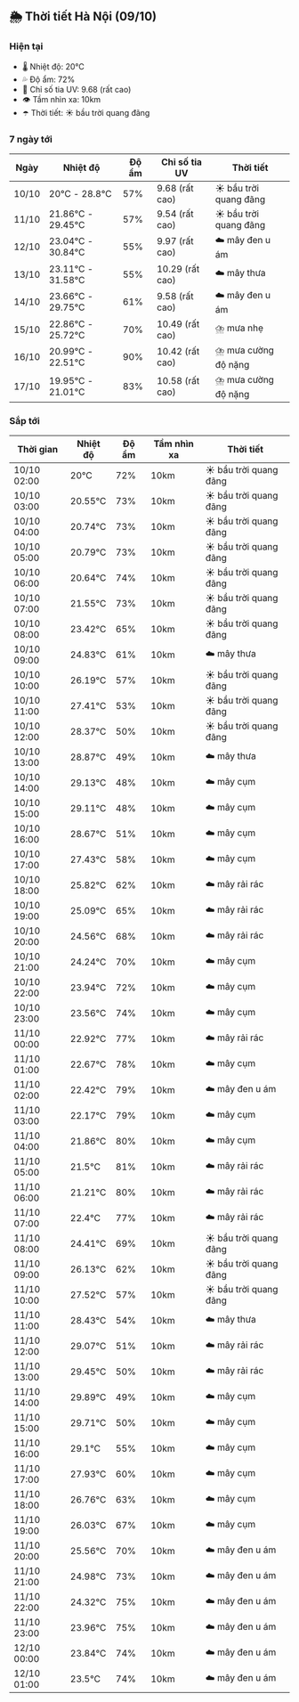 ## 🌦️ Thời tiết Hà Nội (09/10)

### Hiện tại

- 🌡️ Nhiệt độ: 20℃
- 💦 Độ ẩm: 72%
- 🌟 Chỉ số tia UV: 9.68 (rất cao)
- 👁️ Tầm nhìn xa: 10km
- ☂️ Thời tiết: ☀️ bầu trời quang đãng

### 7 ngày tới

| Ngày | Nhiệt độ | Độ ẩm | Chỉ số tia UV | Thời tiết |
| --- | --- | --- | --- | --- |
| 10/10 | 20℃ - 28.8℃ | 57% | 9.68 (rất cao) | ☀️ bầu trời quang đãng |
| 11/10 | 21.86℃ - 29.45℃ | 57% | 9.54 (rất cao) | ☀️ bầu trời quang đãng |
| 12/10 | 23.04℃ - 30.84℃ | 55% | 9.97 (rất cao) | ☁️ mây đen u ám |
| 13/10 | 23.11℃ - 31.58℃ | 55% | 10.29 (rất cao) | ☁️ mây thưa |
| 14/10 | 23.66℃ - 29.75℃ | 61% | 9.58 (rất cao) | ☁️ mây đen u ám |
| 15/10 | 22.86℃ - 25.72℃ | 70% | 10.49 (rất cao) | ⛈️ mưa nhẹ |
| 16/10 | 20.99℃ - 22.51℃ | 90% | 10.42 (rất cao) | ⛈️ mưa cường độ nặng |
| 17/10 | 19.95℃ - 21.01℃ | 83% | 10.58 (rất cao) | ⛈️ mưa cường độ nặng |

### Sắp tới

| Thời gian | Nhiệt độ | Độ ẩm | Tầm nhìn xa | Thời tiết |
| --- | --- | --- | --- | --- |
| 10/10 02:00 | 20℃ | 72% | 10km | ☀️ bầu trời quang đãng |
| 10/10 03:00 | 20.55℃ | 73% | 10km | ☀️ bầu trời quang đãng |
| 10/10 04:00 | 20.74℃ | 73% | 10km | ☀️ bầu trời quang đãng |
| 10/10 05:00 | 20.79℃ | 73% | 10km | ☀️ bầu trời quang đãng |
| 10/10 06:00 | 20.64℃ | 74% | 10km | ☀️ bầu trời quang đãng |
| 10/10 07:00 | 21.55℃ | 73% | 10km | ☀️ bầu trời quang đãng |
| 10/10 08:00 | 23.42℃ | 65% | 10km | ☀️ bầu trời quang đãng |
| 10/10 09:00 | 24.83℃ | 61% | 10km | ☁️ mây thưa |
| 10/10 10:00 | 26.19℃ | 57% | 10km | ☀️ bầu trời quang đãng |
| 10/10 11:00 | 27.41℃ | 53% | 10km | ☀️ bầu trời quang đãng |
| 10/10 12:00 | 28.37℃ | 50% | 10km | ☀️ bầu trời quang đãng |
| 10/10 13:00 | 28.87℃ | 49% | 10km | ☁️ mây thưa |
| 10/10 14:00 | 29.13℃ | 48% | 10km | ☁️ mây cụm |
| 10/10 15:00 | 29.11℃ | 48% | 10km | ☁️ mây cụm |
| 10/10 16:00 | 28.67℃ | 51% | 10km | ☁️ mây cụm |
| 10/10 17:00 | 27.43℃ | 58% | 10km | ☁️ mây cụm |
| 10/10 18:00 | 25.82℃ | 62% | 10km | ☁️ mây rải rác |
| 10/10 19:00 | 25.09℃ | 65% | 10km | ☁️ mây rải rác |
| 10/10 20:00 | 24.56℃ | 68% | 10km | ☁️ mây rải rác |
| 10/10 21:00 | 24.24℃ | 70% | 10km | ☁️ mây cụm |
| 10/10 22:00 | 23.94℃ | 72% | 10km | ☁️ mây cụm |
| 10/10 23:00 | 23.56℃ | 74% | 10km | ☁️ mây cụm |
| 11/10 00:00 | 22.92℃ | 77% | 10km | ☁️ mây rải rác |
| 11/10 01:00 | 22.67℃ | 78% | 10km | ☁️ mây cụm |
| 11/10 02:00 | 22.42℃ | 79% | 10km | ☁️ mây đen u ám |
| 11/10 03:00 | 22.17℃ | 79% | 10km | ☁️ mây cụm |
| 11/10 04:00 | 21.86℃ | 80% | 10km | ☁️ mây cụm |
| 11/10 05:00 | 21.5℃ | 81% | 10km | ☁️ mây rải rác |
| 11/10 06:00 | 21.21℃ | 80% | 10km | ☁️ mây rải rác |
| 11/10 07:00 | 22.4℃ | 77% | 10km | ☁️ mây rải rác |
| 11/10 08:00 | 24.41℃ | 69% | 10km | ☀️ bầu trời quang đãng |
| 11/10 09:00 | 26.13℃ | 62% | 10km | ☀️ bầu trời quang đãng |
| 11/10 10:00 | 27.52℃ | 57% | 10km | ☀️ bầu trời quang đãng |
| 11/10 11:00 | 28.43℃ | 54% | 10km | ☁️ mây thưa |
| 11/10 12:00 | 29.07℃ | 51% | 10km | ☁️ mây rải rác |
| 11/10 13:00 | 29.45℃ | 50% | 10km | ☁️ mây rải rác |
| 11/10 14:00 | 29.89℃ | 49% | 10km | ☁️ mây cụm |
| 11/10 15:00 | 29.71℃ | 50% | 10km | ☁️ mây cụm |
| 11/10 16:00 | 29.1℃ | 55% | 10km | ☁️ mây cụm |
| 11/10 17:00 | 27.93℃ | 60% | 10km | ☁️ mây cụm |
| 11/10 18:00 | 26.76℃ | 63% | 10km | ☁️ mây cụm |
| 11/10 19:00 | 26.03℃ | 67% | 10km | ☁️ mây cụm |
| 11/10 20:00 | 25.56℃ | 70% | 10km | ☁️ mây đen u ám |
| 11/10 21:00 | 24.98℃ | 73% | 10km | ☁️ mây đen u ám |
| 11/10 22:00 | 24.32℃ | 75% | 10km | ☁️ mây đen u ám |
| 11/10 23:00 | 23.96℃ | 75% | 10km | ☁️ mây đen u ám |
| 12/10 00:00 | 23.84℃ | 74% | 10km | ☁️ mây đen u ám |
| 12/10 01:00 | 23.5℃ | 74% | 10km | ☁️ mây đen u ám |
